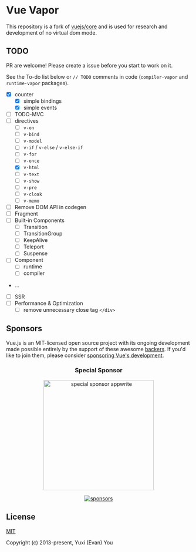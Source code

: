 # Vue Vapor

This repository is a fork of [vuejs/core](https://github.com/vuejs/core) and is used for research and development of no virtual dom mode.

## TODO

PR are welcome! Please create a issue before you start to work on it.

See the To-do list below or `// TODO` comments in code (`compiler-vapor` and `runtime-vapor` packages).

- [x] counter
  - [x] simple bindings
  - [x] simple events
- [ ] TODO-MVC
- [ ] directives
  - [ ] `v-on`
  - [ ] `v-bind`
  - [ ] `v-model`
  - [ ] `v-if` / `v-else` / `v-else-if`
  - [ ] `v-for`
  - [ ] `v-once`
  - [x] `v-html`
  - [ ] `v-text`
  - [ ] `v-show`
  - [ ] `v-pre`
  - [ ] `v-cloak`
  - [ ] `v-memo`
- [ ] Remove DOM API in codegen
- [ ] Fragment
- [ ] Built-in Components
  - [ ] Transition
  - [ ] TransitionGroup
  - [ ] KeepAlive
  - [ ] Teleport
  - [ ] Suspense
- [ ] Component
  - [ ] runtime
  - [ ] compiler
- ...
- [ ] SSR
- [ ] Performance & Optimization
  - [ ] remove unnecessary close tag `</div>`

## Sponsors

Vue.js is an MIT-licensed open source project with its ongoing development made possible entirely by the support of these awesome [backers](https://github.com/vuejs/core/blob/main/BACKERS.md). If you'd like to join them, please consider [ sponsoring Vue's development](https://vuejs.org/sponsor/).

<p align="center">
  <h3 align="center">Special Sponsor</h3>
</p>

<p align="center">
  <a target="_blank" href="https://github.com/appwrite/appwrite">
  <img alt="special sponsor appwrite" src="https://sponsors.vuejs.org/images/appwrite.svg" width="300">
  </a>
</p>

<p align="center">
  <a target="_blank" href="https://vuejs.org/sponsor/#current-sponsors">
    <img alt="sponsors" src="https://sponsors.vuejs.org/sponsors.svg?v3">
  </a>
</p>

## License

[MIT](https://opensource.org/licenses/MIT)

Copyright (c) 2013-present, Yuxi (Evan) You
